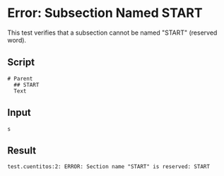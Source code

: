 # Error: Subsection Named START

This test verifies that a subsection cannot be named "START" (reserved word).

## Script
```cuentitos
# Parent
  ## START
  Text
```

## Input
```input
s
```

## Result
```result
test.cuentitos:2: ERROR: Section name "START" is reserved: START
```

